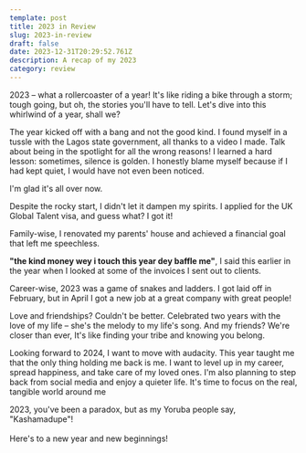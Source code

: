 ```yaml
---
template: post
title: 2023 in Review
slug: 2023-in-review
draft: false
date: 2023-12-31T20:29:52.761Z
description: A recap of my 2023
category: review
---
```

2023 – what a rollercoaster of a year! It's like riding a bike through a storm; tough going, but oh, the stories you'll have to tell. Let's dive into this whirlwind of a year, shall we?

The year kicked off with a bang and not the good kind. I found myself in a tussle with the Lagos state government, all thanks to a video I made. Talk about being in the spotlight for all the wrong reasons! I learned a hard lesson: sometimes, silence is golden. I honestly blame myself because if I had kept quiet, I would have not even been noticed. 

I'm glad it's all over now.

Despite the rocky start, I didn't let it dampen my spirits. I applied for the UK Global Talent visa, and guess what? I got it!

Family-wise, I renovated my parents' house and achieved a financial goal that left me speechless.

**"﻿the kind money wey i touch this year dey baffle me"**, I said this earlier in the year when I looked at some of the invoices I sent out to clients. 

Career-wise, 2023 was a game of snakes and ladders. I got laid off in February, but in April I got a new job at a great company with great people!

Love and friendships? Couldn't be better. Celebrated two years with the love of my life – she's the melody to my life's song. And my friends? We're closer than ever, It's like finding your tribe and knowing you belong.

Looking forward to 2024, I want to move with audacity. This year taught me that the only thing holding me back is me. I want to level up in my career, spread happiness, and take care of my loved ones. I'm also planning to step back from social media and enjoy a quieter life. It's time to focus on the real, tangible world around me

2023, you've been a paradox, but as my Yoruba people say, "Kashamadupe"!\
\
Here's to a new year and new beginnings!